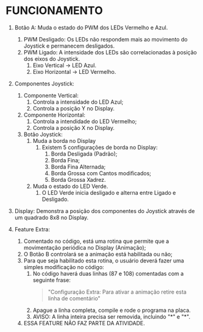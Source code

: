 # FUNCIONAMENTO
1. Botão A: Muda o estado do PWM dos LEDs Vermelho e Azul.
    1. PWM Desligado: Os LEDs não respondem mais ao movimento do Joystick e permanecem desligados.
    2. PWM Ligado: A intensidade dos LEDs são correlacionadas à posição dos eixos do Joystick.
        1. Eixo Vertical -> LED Azul.
        2. Eixo Horizontal -> LED Vermelho.
2. Componentes Joystick:
    1. Componente Vertical:
        1. Controla a intensidade do LED Azul;
        2. Controla a posição Y no Display.
    2. Componente Horizontal:
        1. Controla a intendidade do LED Vermelho;
        2. Controla a posição X no Display.
    3. Botão Joystick:
        1. Muda a borda no Display
            1. Existem 5 configurações de borda no Display:
                1. Borda Desligada (Padrão);
                2. Borda Fina;
                3. Borda Fina Alternada;
                4. Borda Grossa com Cantos modificados;
                5. Borda Grossa Xadrez.
        2. Muda o estado do LED Verde.
            1. O LED Verde inicia desligado e alterna entre Ligado e Desligado.
3. Display: Demonstra a posição dos componentes do Joystick através de um quadrado 8x8 no Display.

4. Feature Extra:
    1. Comentado no código, está uma rotina que permite que a movimentação periódica no Display (Animação);
    2. O Botão B controlará se a animação está habilitada ou não;
    3. Para que seja habilitado esta rotina, o usuário deverá fazer uma simples modificação no código:
        1. No código haverá duas linhas (87 e 108) comentadas com a seguinte frase: 
            > "Configuração Extra: Para ativar a animação retire esta linha de comentário"
        2. Apague a linha completa, compile e rode o programa na placa.
        3. AVISO: A linha inteira precisa ser removida, incluindo "\*" e "*\".
    4. ESSA FEATURE NÃO FAZ PARTE DA ATIVIDADE.